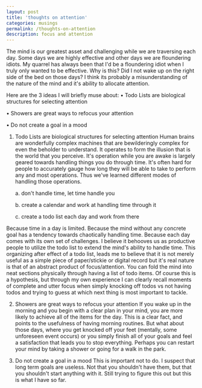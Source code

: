 ```yaml
---
layout: post
title: 'thoughts on attention'
categories: musings
permalink: /thoughts-on-attention
description: focus and attention
---
```


The mind is our greatest asset and challenging while we are traversing each day.
Some days we are highly effective and other days we are floundering idiots.
My quarrel has always been that I'd be a floundering idiot when I truly only
wanted to be effective. Why is this? Did I not wake up on the right side of the bed
on those days? I think its probably a misunderstanding of the nature of the mind
and it's ability to allocate attention.

Here are the 3 ideas I will briefly muse about:
• Todo Lists are biological structures for selecting attention

• Showers are great ways to refocus your attention

• Do not create a goal in a mood

1. Todo Lists are biological structures for selecting attention
Human brains are wonderfully complex machines that are bewilderingly complex for
even the beholder to understand. It operates to form the illusion that is the world
that you perceive. It's operation while you are awake is largely geared towards
handling things you do through time. It's often hard for people to accurately gauge
how long they will be able to take to perform any and most operations. Thus we've learned
different modes of handling those operations.

   a. don't handle time, let time handle you

   b. create a calendar and work at handling time through it

   c. create a todo list each day and work from there

Because time in a day is limited. Because the mind without any concrete goal has a tendency
towards chaotically handling time. Because each day comes with its own set of challenges.
I believe it behooves us as productive people to utilize the todo list to extend the mind's
ability to handle time. This organizing after effect of a todo list, leads me to believe that
it is not merely useful as a simple piece of paper/stickie or digital record but it's real
nature is that of an abstract product of focus/attention. You can fold the mind into neat
sections physically through having a list of todo items. Of course this is a hypothesis,
but through my own experience I can clearly recall moments of complete and utter focus when simply
knocking off todos vs not having todos and trying to guess at which next thing is most important
to tackle.

2. Showers are great ways to refocus your attention
If you wake up in the morning and you begin with a clear plan in your mind, you are more likely
to achieve all of the items for the day. This is a clear fact, and points to the usefulness
of having morning routines. But what about those days, where you get knocked off your feet (mentally, some unforeseen event occurs) or you simply finish all of your goals and feel a satisfaction
that leads you to stop everything. Perhaps you can restart your mind by taking a shower or
going for a walk in the park.

3. Do not create a goal in a mood
This is important not to do. I suspect that long term goals are useless. Not that you shouldn't have
them, but that you shouldn't start anything with it. Still trying to figure this out but this is what
I have so far.  
